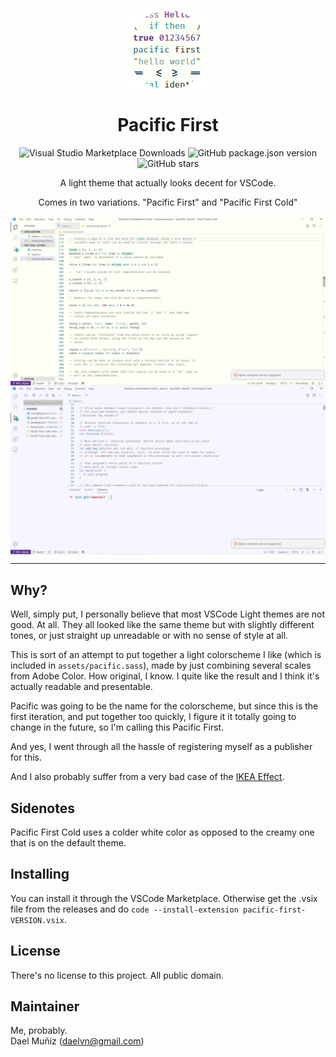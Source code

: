 <p align="center">
  <img align="center" style="display: block; margin-left: auto; margin-right: auto; width: auto;" src="assets/pacific-first.png">
</p>
<h1 align="center">Pacific First</h1>
<p align="center">
  <img alt="Visual Studio Marketplace Downloads" src="https://img.shields.io/visual-studio-marketplace/d/daelvn.pacific-first?style=for-the-badge"> <img alt="GitHub package.json version" src="https://img.shields.io/github/package-json/v/daelvn/PacificFirst?style=for-the-badge">
  <img alt="GitHub stars" src="https://img.shields.io/github/stars/daelvn/PacificFirst?style=for-the-badge">
</p>
<p align="center">
  A light theme that actually looks decent for VSCode.
</p>
<p align="center">
  Comes in two variations. "Pacific First" and "Pacific First Cold"
</p>

<img align="center" style="display: block; margin-left: auto; margin-right: auto; width: auto;" src="assets/example.png">

<img align="center" style="display: block; margin-left: auto; margin-right: auto; width: auto;" src="assets/example-cold.png">

<hr>

## Why?

Well, simply put, I personally believe that most VSCode Light themes are not good. At all. They all looked like the same theme but with slightly different tones, or just straight up unreadable or with no sense of style at all.

This is sort of an attempt to put together a light colorscheme I like (which is included in `assets/pacific.sass`), made by just combining several scales from Adobe Color. How original, I know. I quite like the result and I think it's actually readable and presentable.

Pacific was going to be the name for the colorscheme, but since this is the first iteration, and put together too quickly, I figure it it totally going to change in the future, so I'm calling this Pacific First.

And yes, I went through all the hassle of registering myself as a publisher for this.

And I also probably suffer from a very bad case of the [IKEA Effect](https://en.wikipedia.org/wiki/IKEA_effect).

## Sidenotes

Pacific First Cold uses a colder white color as opposed to the creamy one that is on the default theme.

## Installing

You can install it through the VSCode Marketplace. Otherwise get the .vsix file from the releases and do `code --install-extension pacific-first-VERSION.vsix`.

## License

There's no license to this project. All public domain.

## Maintainer

Me, probably.  
Dael Muñiz ([daelvn@gmail.com](mailto:daelvn@gmail.com))